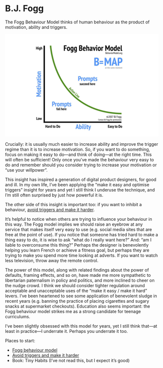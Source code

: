 # B.J. Fogg
The Fogg Behaviour Model thinks of human behaviour as the product of motivation, ability and triggers.

![](../images/DF5D6A62-A9D0-4183-AA50-637DF2AAE2D7-7669-000007E5B4D532B1/image.png)

Crucially: it is usually much easier to increase ability and improve the trigger regime than it is to increase motivation. So, if you want to do something, focus on making it easy to do—and think of doing—at the right time. This will often be sufficient! Only once you’ve made the behaviour very easy to do and remember should you consider trying to increase your motivation or “use your willpower”.

This insight has inspired a generation of digital product designers, for good and ill. In my own life, I’ve been applying the “make it easy and optimise triggers” insight for years and yet I still think I underuse the technique, and I’m still often surprised by just how powerful it is.

The other side of this insight is important too: if you want to inhibit a behaviour, [avoid triggers and make it harder](https://medium.com/@peterhartree/avoid-triggers-and-make-it-harder-c2b1a94d01c4).

It’s helpful to notice when others are trying to influence your behaviour in this way. The Fogg model implies we should raise an eyebrow at any service that makes itself very easy to use (e.g. social media sites that are free at the point of use). If you notice that someone has tried hard to make a thing easy to do, it is wise to ask “what do I really want here?” And: “am I liable to overconsume this thing?” Perhaps the designer is benevolently helping you learn French or achieve a fitness goal, but perhaps they are trying to make you spend more time looking at adverts. If you want to watch less television, throw away the remote control.

The power of this model, along with related findings about the power of defaults, framing effects, and so on, have made me more sympathetic to libertarian paternalism in policy and politics, and more inclined to cheer on the nudge crowd. I think we should consider tighter regulation around acceptable and unacceptable uses of the “make it easy / make it hard” levers. I’ve been heartened to see some application of benevolent sludge in recent years (e.g. banning the practice of placing cigarettes and sugary snacks at supermarket checkouts). Education also seems important: the Fogg behaviour model strikes me as a strong candidate for teenage curriculums.

I’ve been slightly obsessed with this model for years, yet I still think that—at least in practice—I underrate it. Perhaps you underrate it too.

Places to start:
* [Fogg behaviour model](https://www.behaviormodel.org/)
* [Avoid triggers and make it harder](https://medium.com/@peterhartree/avoid-triggers-and-make-it-harder-c2b1a94d01c4)
* Book: Tiny Habits (I’ve not read this, but I expect it’s good)

<!-- #web/people -->

<!-- {BearID:b-j--fogg.md} -->

